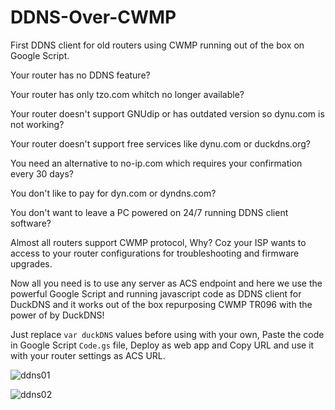 # DDNS-Over-CWMP
First DDNS client for old routers using CWMP running out of the box on Google Script.

Your router has no DDNS feature? 

Your router has only tzo.com whitch no longer available?

Your router doesn't support GNUdip or has outdated version so dynu.com is not working?

Your router doesn't support free services like dynu.com or duckdns.org?

You need an alternative to no-ip.com which requires your confirmation every 30 days?

You don't like to pay for dyn.com or dyndns.com?

You don't want to leave a PC powered on 24/7 running DDNS client software?


Almost all routers support CWMP protocol, Why? Coz your ISP wants to access to your router configurations for troubleshooting and firmware upgrades.

Now all you need is to use any server as ACS endpoint and here we use the powerful Google Script and running javascript code as DDNS client for DuckDNS and it works out of the box repurposing CWMP TR096 with the power of by DuckDNS! 


Just replace `var duckDNS` values before using with your own, Paste the code in Google Script `Code.gs` file, Deploy as web app and Copy URL and use it with your router settings as ACS URL.

![ddns01](https://user-images.githubusercontent.com/23267401/218658318-d2f95141-f266-4614-a933-7b9da9c7581a.png)


![ddns02](https://user-images.githubusercontent.com/23267401/218658229-06d47ece-2aad-42c0-b401-1eb429b1fb88.png)

